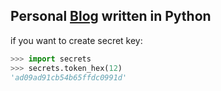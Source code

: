 ## Personal [Blog](http://simplexblog.herokuapp.com/) written in Python

if you want to create secret key:
```python
>>> import secrets
>>> secrets.token_hex(12)
'ad09ad91cb54b65ffdc0991d'
